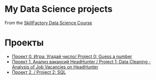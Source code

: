 # My Data Science projects

From the [SkillFactory Data Science Course](https://skillfactory.ru/data-science-specialization)

# Проекты

* [Проект 0. Игра: Угадай число/ Project 0: Guess a number](https://github.com/AlinaBekmukha/sf_data_science/tree/main/project_0)
* [Проект 1. Анализ вакансий HeadHunter / Project 1: Data Cleaning - Analysis of Job Vacancies on HeadHunter](https://github.com/AlinaBekmukha/sf_data_science/tree/main/project_1)
* [Проект 2. / Project 2: SQL]()
